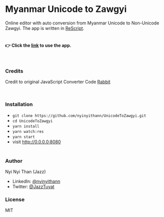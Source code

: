 
# Myanmar Unicode to Zawgyi

Online editor with auto conversion from Myanmar Unicode to Non-Unicode Zawgyi. The app is written in [ReScript](https://rescript-lang.org/).
<br/><br/>
#### 👉 Click the [link](https://UnicodeToZawgyi.vercel.app) to use the app.
<br/>

### Credits
Credit to original JavaScript Converter Code [Rabbit](https://github.com/Rabbit-Converter/Rabbit)

<br/>

### Installation

- `git clone https://github.com/nyinyithann/UnicodeToZawgyi.git`
- `cd UnicodeToZawgyi`
- `yarn install`
- `yarn watch:res`
- `yarn start`
- visit http://0.0.0.0:8080

### <br>Author

Nyi Nyi Than (Jazz)
- LinkedIn: [@nyinyithann](https://www.linkedin.com/in/nyinyithan/)
- Twitter: [@JazzTuyat](https://twitter.com/JazzTuyat)

### License

MIT